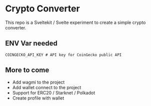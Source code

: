 # Crypto Converter
This repo is a Sveltekit / Svelte experiment to create a simple crypto converter.

## ENV Var needed
```
COINGECKO_API_KEY # API key for CoinGecko public API
```

## More to come
- Add wagmi to the project
- Add wallet connect to the project
- Support for ERC20 / Starknet / Polkadot
- Create profile with wallet
